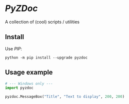 # *PyZDoc*

A collection of (cool) scripts / utilities


## Install

Use *PIP*:

```shell
python -m pip install --upgrade pyzdoc
```


## Usage example

```python
# --- Windows only ---
import pyzdoc

pyzdoc.MessageBox("Title", "Text to display", 200, 200)
```

